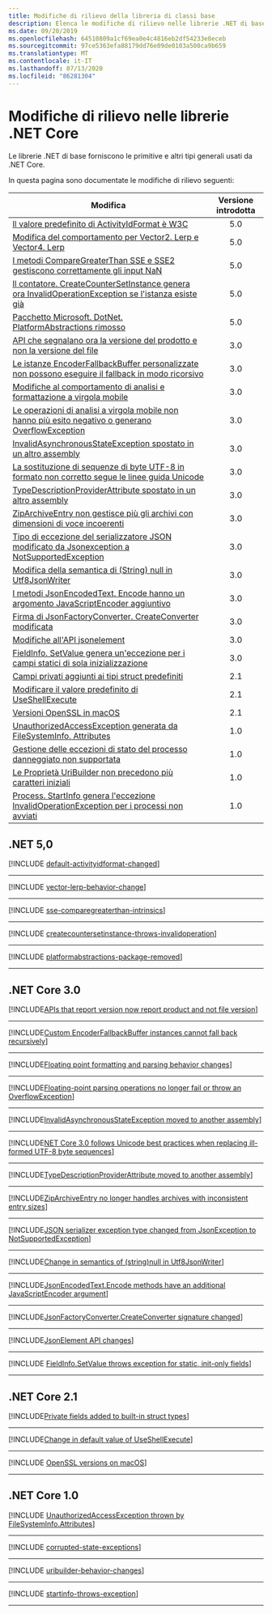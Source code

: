 ```yaml
---
title: Modifiche di rilievo della libreria di classi base
description: Elenca le modifiche di rilievo nelle librerie .NET di base.
ms.date: 09/20/2019
ms.openlocfilehash: 64510809a1cf69ea0e4c4816eb2df54233e8eceb
ms.sourcegitcommit: 97ce5363efa88179dd76e09de0103a500ca9b659
ms.translationtype: MT
ms.contentlocale: it-IT
ms.lasthandoff: 07/13/2020
ms.locfileid: "86281304"
---
```

# <a name="core-net-libraries-breaking-changes"></a>Modifiche di rilievo nelle librerie .NET Core

Le librerie .NET di base forniscono le primitive e altri tipi generali usati da .NET Core.

In questa pagina sono documentate le modifiche di rilievo seguenti:

| Modifica | Versione introdotta |
| - | :-: |
| [Il valore predefinito di ActivityIdFormat è W3C](#default-activityidformat-is-w3c) | 5.0 |
| [Modifica del comportamento per Vector2. Lerp e Vector4. Lerp](#behavior-change-for-vector2lerp-and-vector4lerp) | 5.0 |
| [I metodi CompareGreaterThan SSE e SSE2 gestiscono correttamente gli input NaN](#sse-and-sse2-comparegreaterthan-methods-properly-handle-nan-inputs) | 5.0 |
| [Il contatore. CreateCounterSetInstance genera ora InvalidOperationException se l'istanza esiste già](#countersetcreatecountersetinstance-now-throws-invalidoperationexception-if-instance-already-exists) | 5.0 |
| [Pacchetto Microsoft. DotNet. PlatformAbstractions rimosso](#microsoftdotnetplatformabstractions-package-removed) | 5.0 |
| [API che segnalano ora la versione del prodotto e non la versione del file](#apis-that-report-version-now-report-product-and-not-file-version) | 3.0 |
| [Le istanze EncoderFallbackBuffer personalizzate non possono eseguire il fallback in modo ricorsivo](#custom-encoderfallbackbuffer-instances-cannot-fall-back-recursively) | 3.0 |
| [Modifiche al comportamento di analisi e formattazione a virgola mobile](#floating-point-formatting-and-parsing-behavior-changed) | 3.0 |
| [Le operazioni di analisi a virgola mobile non hanno più esito negativo o generano OverflowException](#floating-point-parsing-operations-no-longer-fail-or-throw-an-overflowexception) | 3.0 |
| [InvalidAsynchronousStateException spostato in un altro assembly](#invalidasynchronousstateexception-moved-to-another-assembly) | 3.0 |
| [La sostituzione di sequenze di byte UTF-8 in formato non corretto segue le linee guida Unicode](#replacing-ill-formed-utf-8-byte-sequences-follows-unicode-guidelines) | 3.0 |
| [TypeDescriptionProviderAttribute spostato in un altro assembly](#typedescriptionproviderattribute-moved-to-another-assembly) | 3.0 |
| [ZipArchiveEntry non gestisce più gli archivi con dimensioni di voce incoerenti](#ziparchiveentry-no-longer-handles-archives-with-inconsistent-entry-sizes) | 3.0 |
| [Tipo di eccezione del serializzatore JSON modificato da Jsonexception a NotSupportedException](#json-serializer-exception-type-changed-from-jsonexception-to-notsupportedexception) | 3.0 |
| [Modifica della semantica di (String) null in Utf8JsonWriter](#change-in-semantics-of-stringnull-in-utf8jsonwriter) | 3.0 |
| [I metodi JsonEncodedText. Encode hanno un argomento JavaScriptEncoder aggiuntivo](#jsonencodedtextencode-methods-have-an-additional-javascriptencoder-argument) | 3.0 |
| [Firma di JsonFactoryConverter. CreateConverter modificata](#jsonfactoryconvertercreateconverter-signature-changed) | 3.0 |
| [Modifiche all'API jsonelement](#jsonelement-api-changes) | 3.0 |
| [FieldInfo. SetValue genera un'eccezione per i campi statici di sola inizializzazione](#fieldinfosetvalue-throws-exception-for-static-init-only-fields) | 3.0 |
| [Campi privati aggiunti ai tipi struct predefiniti](#private-fields-added-to-built-in-struct-types) | 2.1 |
| [Modificare il valore predefinito di UseShellExecute](#change-in-default-value-of-useshellexecute) | 2.1 |
| [Versioni OpenSSL in macOS](#openssl-versions-on-macos) | 2.1 |
| [UnauthorizedAccessException generata da FileSystemInfo. Attributes](#unauthorizedaccessexception-thrown-by-filesysteminfoattributes) | 1.0 |
| [Gestione delle eccezioni di stato del processo danneggiato non supportata](#handling-corrupted-state-exceptions-is-not-supported) | 1.0 |
| [Le Proprietà UriBuilder non precedono più caratteri iniziali](#uribuilder-properties-no-longer-prepend-leading-characters) | 1.0 |
| [Process. StartInfo genera l'eccezione InvalidOperationException per i processi non avviati](#processstartinfo-throws-invalidoperationexception-for-processes-you-didnt-start) | 1.0 |

## <a name="net-50"></a>.NET 5,0

[!INCLUDE [default-activityidformat-changed](../../../includes/core-changes/corefx/5.0/default-activityidformat-changed.md)]

***

[!INCLUDE [vector-lerp-behavior-change](../../../includes/core-changes/corefx/5.0/vector-lerp-behavior-change.md)]

***

[!INCLUDE [sse-comparegreaterthan-intrinsics](../../../includes/core-changes/corefx/5.0/sse-comparegreaterthan-intrinsics.md)]

***

[!INCLUDE [createcountersetinstance-throws-invalidoperation](../../../includes/core-changes/corefx/5.0/createcountersetinstance-throws-invalidoperation.md)]

***

[!INCLUDE [platformabstractions-package-removed](../../../includes/core-changes/corefx/5.0/platformabstractions-package-removed.md)]

***

## <a name="net-core-30"></a>.NET Core 3.0

[!INCLUDE[APIs that report version now report product and not file version](~/includes/core-changes/corefx/3.0/version-information-changes.md)]

***

[!INCLUDE[Custom EncoderFallbackBuffer instances cannot fall back recursively](~/includes/core-changes/corefx/3.0/custom-encoderfallbackbuffer-cannot-be-recursive.md)]

***

[!INCLUDE[Floating point formatting and parsing behavior changes](~/includes/core-changes/corefx/3.0/floating-point-changes.md)]

***

[!INCLUDE[Floating-point parsing operations no longer fail or throw an OverflowException](~/includes/core-changes/corefx/3.0/floating-point-parsing-does-not-overflow.md)]

***

[!INCLUDE[InvalidAsynchronousStateException moved to another assembly](~/includes/core-changes/corefx/3.0/move-invalidasynchronousstateexception.md)]

***

[!INCLUDE[NET Core 3.0 follows Unicode best practices when replacing ill-formed UTF-8 byte sequences](~/includes/core-changes/corefx/3.0/net-core-3-0-follows-unicode-utf8-best-practices.md)]

***

[!INCLUDE[TypeDescriptionProviderAttribute moved to another assembly](~/includes/core-changes/corefx/3.0/move-typedescriptionproviderattribute.md)]

***

[!INCLUDE[ZipArchiveEntry no longer handles archives with inconsistent entry sizes](~/includes/core-changes/corefx/3.0/ziparchiveentry-and-inconsistent-entry-sizes.md)]

***

[!INCLUDE[JSON serializer exception type changed from JsonException to NotSupportedException](~/includes/core-changes/corefx/3.0/serializer-throws-notsupportedexception.md)]

***

[!INCLUDE[Change in semantics of (string)null in Utf8JsonWriter](~/includes/core-changes/corefx/3.0/change-in-null-in-utf8jsonwriter.md)]

***

[!INCLUDE[JsonEncodedText.Encode methods have an additional JavaScriptEncoder argument](~/includes/core-changes/corefx/3.0/jsonencodedtext-encode-has-additional-argument.md)]

***

[!INCLUDE[JsonFactoryConverter.CreateConverter signature changed](~/includes/core-changes/corefx/3.0/jsonfactoryconverter-createconverter.md)]

***

[!INCLUDE[JsonElement API changes](~/includes/core-changes/corefx/3.0/jsonelement-api-changes.md)]

***

[!INCLUDE [FieldInfo.SetValue throws exception for static, init-only fields](~/includes/core-changes/corefx/3.0/fieldinfo-setvalue-exception.md)]

***

## <a name="net-core-21"></a>.NET Core 2.1

[!INCLUDE[Private fields added to built-in struct types](~/includes/core-changes/corefx/2.1/instantiate-struct.md)]

***

[!INCLUDE[Change in default value of UseShellExecute](~/includes/core-changes/corefx/2.1/process-start-changes.md)]

***

[!INCLUDE [OpenSSL versions on macOS](../../../includes/core-changes/corefx/openssl-dependencies-macos.md)]

***

## <a name="net-core-10"></a>.NET Core 1.0

[!INCLUDE [UnauthorizedAccessException thrown by FileSystemInfo.Attributes](~/includes/core-changes/corefx/1.0/filesysteminfo-attributes-exceptions.md)]

***

[!INCLUDE [corrupted-state-exceptions](~/includes/core-changes/corefx/1.0/corrupted-state-exceptions.md)]

***

[!INCLUDE [uribuilder-behavior-changes](../../../includes/core-changes/corefx/1.0/uribuilder-behavior-changes.md)]

***

[!INCLUDE [startinfo-throws-exception](../../../includes/core-changes/corefx/1.0/startinfo-throws-exception.md)]

***
